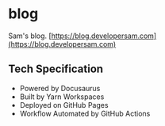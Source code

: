 # blog

Sam's blog. [https://blog.developersam.com](https://blog.developersam.com)

## Tech Specification

- Powered by Docusaurus
- Built by Yarn Workspaces
- Deployed on GitHub Pages
- Workflow Automated by GitHub Actions
